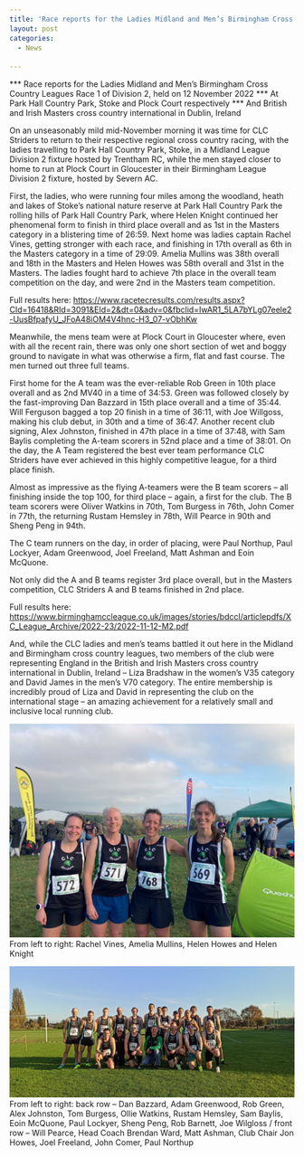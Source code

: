 ```yaml
---
title: 'Race reports for the Ladies Midland and Men’s Birmingham Cross Country Leagues Race 1 of Division 2, 12 November 2022 - Park Hall Country Park, Stoke and Plock Court respectively'
layout: post
categories:
  - News

---
```


*** Race reports for the Ladies Midland and Men’s Birmingham Cross Country Leagues Race 1 of Division 2, held on 12 November 2022
*** At Park Hall Country Park, Stoke and Plock Court respectively
*** And British and Irish Masters cross country international in Dublin, Ireland 

On an unseasonably mild mid-November morning it was time for CLC Striders to return to their respective regional cross country racing, with the ladies travelling to Park Hall Country Park, Stoke, in a Midland League Division 2 fixture hosted by Trentham RC, while the men stayed closer to home to run at Plock Court in Gloucester in their Birmingham League Division 2 fixture, hosted by Severn AC.

First, the ladies, who were running four miles among the woodland, heath and lakes of Stoke’s national nature reserve at Park Hall Country Park the rolling hills of Park Hall Country Park, where Helen Knight continued her phenomenal form to finish in third place overall and as 1st in the Masters category in a blistering time of 26:59. Next home was ladies captain Rachel Vines, getting stronger with each race, and finishing in 17th overall as 6th in the Masters category in a time of 29:09. Amelia Mullins was 38th overall and 18th in the Masters and Helen Howes was 58th overall and 31st in the Masters. The ladies fought hard to achieve 7th place in the overall team competition on the day, and were 2nd in the Masters team competition.

Full results here:
https://www.racetecresults.com/results.aspx?CId=16418&RId=3091&EId=2&dt=0&adv=0&fbclid=IwAR1_5LA7bYLg07eele2-UusBfpafyU_JFoA48iOM4V4hnc-H3_07-vObhKw

Meanwhile, the mens team were at Plock Court in Gloucester where, even with all the recent rain, there was only one short section of wet and boggy ground to navigate in what was otherwise a firm, flat and fast course. The men turned out three full teams.

First home for the A team was the ever-reliable Rob Green in 10th place overall and as 2nd MV40 in a time of 34:53. Green was followed closely by the fast-improving Dan Bazzard in 15th place overall and a time of 35:44. Will Ferguson bagged a top 20 finish in a time of 36:11, with Joe Willgoss, making his club debut, in 30th and a time of 36:47. Another recent club signing, Alex Johnston, finished in 47th place in a time of 37:48, with Sam Baylis completing the A-team scorers in 52nd place and a time of 38:01. On the day, the A Team registered the best ever team performance CLC Striders have ever achieved in this highly competitive league, for a third place finish.

Almost as impressive as the flying A-teamers were the B team scorers – all finishing inside the top 100, for third place – again, a first for the club. The B team scorers were Oliver Watkins in 70th, Tom Burgess in 76th, John Comer in 77th, the returning Rustam Hemsley in 78th, Will Pearce in 90th and Sheng Peng in 94th. 

The C team runners on the day, in order of placing, were Paul Northup, Paul Lockyer, Adam Greenwood, Joel Freeland, Matt Ashman and Eoin McQuone.

Not only did the A and B teams register 3rd place overall, but in the Masters competition, CLC Striders A and B teams finished in 2nd place.

Full results here: https://www.birminghamccleague.co.uk/images/stories/bdccl/articlepdfs/XC_League_Archive/2022-23/2022-11-12-M2.pdf

And, while the CLC ladies and men’s teams battled it out here in the Midland and Birmingham cross country leagues, two members of the club were representing England in the British and Irish Masters cross country international in Dublin, Ireland – Liza Bradshaw in the women’s V35 category and David James in the men’s V70 category. The entire membership is incredibly proud of Liza and David in representing the club on the international stage – an amazing achievement for a relatively small and inclusive local running club.


![Ladies Midlands Cross Country League division 2 team](/images/2022/11/2022-11-14-Ladies-XC.jpg "Ladies Midlands Cross Country League division 2 team")
From left to right: Rachel Vines, Amelia Mullins, Helen Howes and Helen Knight

![Mens Birmingham Cross Country League division 2 team](/images/2022/11/2022-11-14-Mens-XC.jpg "Mens Birmingham Cross Country League division 2 team")
From left to right: back row – Dan Bazzard, Adam Greenwood, Rob Green, Alex Johnston, Tom Burgess, Ollie Watkins, Rustam Hemsley, Sam Baylis, Eoin McQuone, Paul Lockyer, Sheng Peng, Rob Barnett, Joe Wilgloss / front row – Will Pearce, Head Coach Brendan Ward, Matt Ashman, Club Chair Jon Howes, Joel Freeland, John Comer, Paul Northup